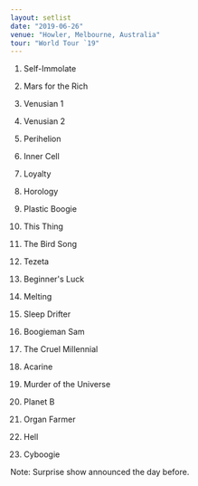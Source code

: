 ```yaml
---
layout: setlist
date: "2019-06-26"
venue: "Howler, Melbourne, Australia"
tour: "World Tour `19"
---
```



 1. Self-Immolate

 2. Mars for the Rich

 3. Venusian 1

 4. Venusian 2

 5. Perihelion

 6. Inner Cell

 7. Loyalty

 8. Horology

 9. Plastic Boogie

10. This Thing

11. The Bird Song

12. Tezeta

13. Beginner's Luck

14. Melting

15. Sleep Drifter

16. Boogieman Sam

17. The Cruel Millennial

18. Acarine

19. Murder of the Universe

20. Planet B

21. Organ Farmer

22. Hell

23. Cyboogie


Note: Surprise show announced the day before.
